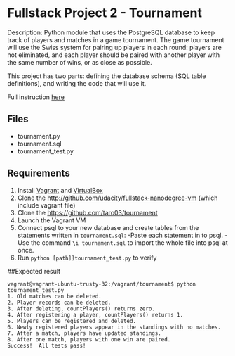 

# Fullstack Project 2 - Tournament
Description: Python module that uses the PostgreSQL database to keep track of players and matches in a game tournament.
The game tournament will use the Swiss system for pairing up players in each round: players are not eliminated, and each player should be paired with another player with the same number of wins, or as close as possible.

This project has two parts: defining the database schema (SQL table definitions), and writing the code that will use it.

Full instruction [here](https://docs.google.com/document/d/16IgOm4XprTaKxAa8w02y028oBECOoB1EI1ReddADEeY/pub?embedded=true)

## Files
* tournament.py
* tournament.sql
* tournament_test.py

## Requirements
1. Install [Vagrant](https://www.vagrantup.com/) and [VirtualBox](https://www.virtualbox.org/)
2. Clone the http://github.com/udacity/fullstack-nanodegree-vm (which include vagrant file)
2. Clone the https://github.com/taro03/tournament
3. Launch the Vagrant VM
4. Connect psql to your new database and create tables from the statements written in ```tournament.sql```:
    -Paste each statement in to psql.
    -Use the command ```\i tournament.sql``` to import the whole file into psql at once.
5. Run ```python [path]]tournament_test.py``` to verify


##Expected result
```
vagrant@vagrant-ubuntu-trusty-32:/vagrant/tournament$ python tournament_test.py 
1. Old matches can be deleted.
2. Player records can be deleted.
3. After deleting, countPlayers() returns zero.
4. After registering a player, countPlayers() returns 1.
5. Players can be registered and deleted.
6. Newly registered players appear in the standings with no matches.
7. After a match, players have updated standings.
8. After one match, players with one win are paired.
Success!  All tests pass!
```

